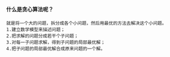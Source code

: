 #### 什么是贪心算法呢？
    就是将一个大的问题，拆分成各个小问题，然后用最优的方法去解决这个小问题。
    1.建立数学模型来描述问题；
    2.把求解的问题分成若干个子问题；
    3.对每一子问题求解，得到子问题的局部最优解；
    4.把子问题的局部最优解合成原来问题的一个解。